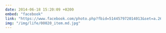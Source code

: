 ```yaml
---
date: 2014-06-18 15:20:09 +0200
embed: "facebook"
link: "https://www.facebook.com/photo.php?fbid=514457972014013&set=a.261331360660010.66167.100003494449349&type=3&theater"
img: "/img/life/00020_item.md.jpg"
---
```

